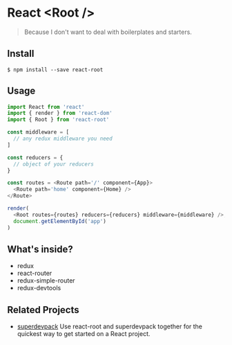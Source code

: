 # React &lt;Root /&gt;

> Because I don't want to deal with boilerplates and starters.

## Install

```
$ npm install --save react-root
```

## Usage

```js
import React from 'react'
import { render } from 'react-dom'
import { Root } from 'react-root'

const middleware = [
  // any redux middleware you need
]

const reducers = {
  // object of your reducers
}

const routes = <Route path='/' component={App}>
  <Route path='home' component={Home} />
</Route>

render(
  <Root routes={routes} reducers={reducers} middleware={middleware} />,
  document.getElementById('app')
)

```

## What's inside?

* redux
* react-router
* redux-simple-router
* redux-devtools

## Related Projects

* [superdevpack](https://github.com/ripeworks/superdevpack) Use react-root and superdevpack together for the quickest way to get started on a React project.
